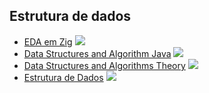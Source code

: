 ## Estrutura de dados

* [EDA em Zig](https://www.youtube.com/playlist?list=PL2WQTg3Tx5wMU4LID33DDSkH-Z66obJBJ) ![](https://geps.dev/progress/0)
* [Data Structures and Algorithm Java](https://www.youtube.com/playlist?list=PLsyeobzWxl7rF6HYJBTNuXy3CNxDkDl3V) ![](https://geps.dev/progress/0)
* [Data Structures and Algorithms Theory](https://www.youtube.com/playlist?list=PLsyeobzWxl7rF6HYJBTNuXy3CNxDkDl3V) ![](https://geps.dev/progress/0)
* [Estrutura de Dados](https://www.youtube.com/playlist?list=PLrOyM49ctTx_AMgNGQaic10qQJpTpXfn_) ![](https://geps.dev/progress/0)